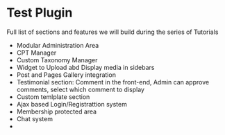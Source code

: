 # Test Plugin

Full list of sections and features we will build during the series of Tutorials

* Modular Administration Area
* CPT Manager
* Custom Taxonomy Manager
* Widget to Upload abd Display media in sidebars
* Post and Pages Gallery integration
* Testimonial section: Comment in the front-end, Admin can approve comments, select which comment to display
* Custom temlplate section
* Ajax based Login/Registrattion system
* Membership protected area
* Chat system
* 